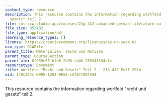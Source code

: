 ```yaml
---
content_type: resource
description: This resource contains the information regarding wortfeld "recht und
  gesetz" teil 2.
file: /ol-ocw-studio-app/courses/21g-412-advanced-german-literature-culture-madness-murder-mysteries-fall-2014/148c364c090512819658cdf07c80f658_MIT21G_412F14_Wo5-6_Rech_u.pdf
file_size: 352482
file_type: application/pdf
learning_resource_types: []
license: https://creativecommons.org/licenses/by-nc-sa/4.0/
ocw_type: OCWFile
parent_title: Materialien, Texte und Notizen
parent_type: CourseSection
parent_uid: 8f935e55-bfb6-2b93-cb4b-250343184c1c
resourcetype: Document
title: Wortfeld "Recht und Gesetz" Teil 2 - 21G.412 Fall 2014
uid: 148c364c-0905-1281-9658-cdf07c80f658
---
```

This resource contains the information regarding wortfeld "recht und gesetz" teil 2.